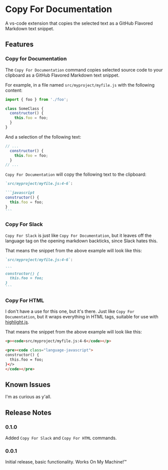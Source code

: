 # Copy For Documentation

A vs-code extension that copies the selected text as a GitHub Flavored Markdown text snippet.

## Features

### Copy for Documentation 

The `Copy For Documentation` command copies selected source code to your clipboard as a GitHub Flavored Markdown text snippet.

For example, in a file named `src/myproject/myfile.js` with the following content:

```javascript
import { foo } from './foo';

class SomeClass {
  constructor() {
    this.foo = foo;
  }
}
```

And a selection of the following text:

```javascript
// ...
  constructor() {
    this.foo = foo;
  }
// ...
```

`Copy For Documentation` will copy the following text to the clipboard:

````markdown
`src/myproject/myfile.js:4-6`:

```javascript
constructor() {
  this.foo = foo;
}
```
````

### Copy For Slack

`Copy For Slack` is just like `Copy For Documentation`, but it leaves off the language tag on the opening markdown backticks, since Slack hates this.

That means the snippet from the above example will look like this:

````markdown
`src/myproject/myfile.js:4-6`:

```
constructor() {
  this.foo = foo;
}
```
````

### Copy For HTML

I don't have a use for this one, but it's there. Just like `Copy For Documentation`, but it wraps everything in HTML tags, suitable for use with [highlight.js](https://highlightjs.org/).

That means the snippet from the above example will look like this:

```html
<p><code>src/myproject/myfile.js:4-6</code></p>

<pre><code class="language-javascript">
constructor() {
  this.foo = foo;
}</>
</code></pre>
```

## Known Issues

I'm as curious as y'all. 

## Release Notes

### 0.1.0

Added `Copy For Slack` and `Copy For HTML` commands.

### 0.0.1

Initial release, basic functionality. Works On My Machine!™
